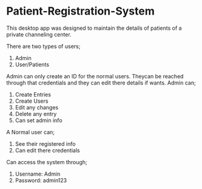 # Patient-Registration-System
This desktop app was designed to maintain the details of patients of a private channeling center.

There are two types of users;
1. Admin
2. User/Patients

Admin can only create an ID for the normal users. Theycan be reached through that credentials and they can edit there details if wants.
Admin can;
1. Create Entries
2. Create Users
3. Edit any changes
4. Delete any entry
5. Can set admin info

A Normal user can;
1. See their registered info
2. Can edit there credentials

Can access the system through;
1. Username: Admin
2. Password: admin123
